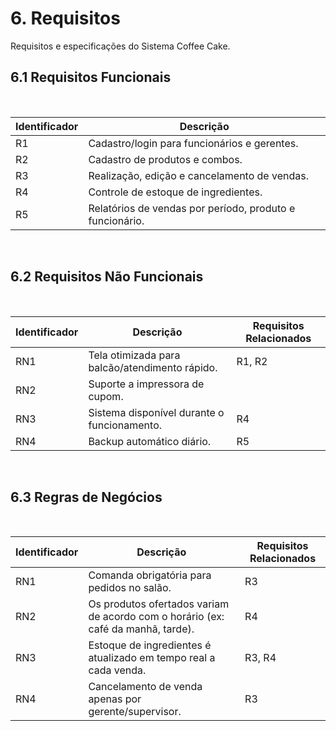 # 6. Requisitos
Requisitos e especificações do Sistema Coffee Cake.

## 6.1 Requisitos Funcionais

<br>

|Identificador|Descrição|
|-|-|
|R1|Cadastro/login para funcionários e gerentes.|
|R2|Cadastro de produtos e combos.|
|R3|Realização, edição e cancelamento de vendas.|
|R4|Controle de estoque de ingredientes.|
|R5|Relatórios de vendas por período, produto e funcionário.|

<br>

## 6.2 Requisitos Não Funcionais

<br>

|Identificador|Descrição|Requisitos Relacionados|
|-|-|-|
|RN1|Tela otimizada para balcão/atendimento rápido.|R1, R2|
|RN2|Suporte a impressora de cupom.||
|RN3|Sistema disponível durante o funcionamento.|R4|
|RN4|Backup automático diário.|R5|

<br>

## 6.3 Regras de Negócios

<br>

|Identificador|Descrição|Requisitos Relacionados|
|-|-|-|
|RN1|Comanda obrigatória para pedidos no salão.|R3|
|RN2|Os produtos ofertados variam de acordo com o horário (ex: café da manhã, tarde).|R4|
|RN3|Estoque de ingredientes é atualizado em tempo real a cada venda.|R3, R4|
|RN4|Cancelamento de venda apenas por gerente/supervisor.|R3|

<br>

